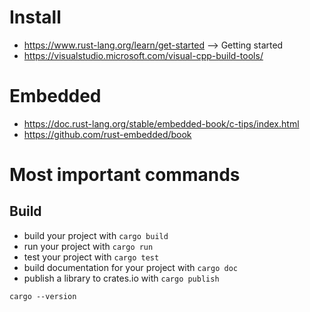 
# Install
* https://www.rust-lang.org/learn/get-started --> Getting started
* https://visualstudio.microsoft.com/visual-cpp-build-tools/



# Embedded

* https://doc.rust-lang.org/stable/embedded-book/c-tips/index.html
* https://github.com/rust-embedded/book


# Most important commands

## Build
* build your project with `cargo build`
* run your project with `cargo run`
* test your project with `cargo test`
* build documentation for your project with `cargo doc`
* publish a library to crates.io with `cargo publish`


`cargo --version`


